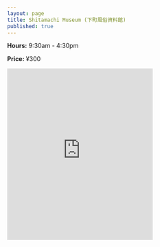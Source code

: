 ```yaml
---
layout: page
title: Shitamachi Museum (下町風俗資料館)
published: true
---
```

**Hours:** 9:30am - 4:30pm

**Price:** ¥300

<div class="mapouter"><div class="gmap_canvas"><iframe width="339" height="400" id="gmap_canvas" src="https://maps.google.com/maps?q=ueno zoo&t=&z=15&ie=UTF8&iwloc=&output=embed" frameborder="0" scrolling="no" marginheight="0" marginwidth="0"></iframe></div><a href="https://www.embedgooglemap.net">embedgooglemap.net</a><style>.mapouter{overflow:hidden;height:400px;width:339px;}.gmap_canvas {background:none!important;height:400px;width:339px;}</style></div>
